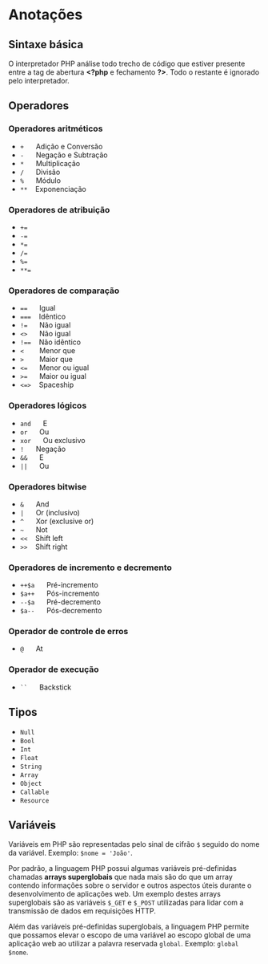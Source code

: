 # Anotações

## Sintaxe básica

O interpretador PHP análise todo trecho de código que estiver presente entre a tag de abertura <strong>\<?php</strong> e fechamento <strong>?></strong>. Todo o restante é ignorado pelo interpretador.

## Operadores

### Operadores aritméticos

- ```+``` <span style="margin-left: 20px;">Adição e Conversão</span>
- ```-``` <span style="margin-left: 20px;">Negação e Subtração</span>
- ```*``` <span style="margin-left: 20px;">Multiplicação</span>
- ```/``` <span style="margin-left: 20px;">Divisão</span>
- ```%``` <span style="margin-left: 20px;">Módulo</span>
- ```**``` <span style="margin-left: 12px;">Exponenciação</span>

### Operadores de atribuição

- ```+=``` 
- ```-=``` 
- ```*=```
- ```/=```
- ```%=```
- ```**=```

### Operadores de comparação

- ```==``` <span style="margin-left: 20px;">Igual</span>
- ```===``` <span style="margin-left: 12px;">Idêntico</span>
- ```!=``` <span style="margin-left: 20px;">Não igual</span>
- ```<>``` <span style="margin-left: 20px;">Não igual</span>
- ```!==``` <span style="margin-left: 12px;">Não idêntico</span>
- ```<``` <span style="margin-left: 27px;">Menor que</span>
- ```>``` <span style="margin-left: 27px;">Maior que</span>
- ```<=``` <span style="margin-left: 20px;">Menor ou igual</span>
- ```>=``` <span style="margin-left: 20px;">Maior ou igual</span>
- ```<=>``` <span style="margin-left: 12px;">Spaceship</span>

### Operadores lógicos

- ```and``` <span style="margin-left: 20px;">E</span>
- ```or``` <span style="margin-left: 20px;">Ou</span>
- ```xor``` <span style="margin-left: 20px;">Ou exclusivo</span>
- ```!``` <span style="margin-left: 20px;">Negação</span>
- ```&&``` <span style="margin-left: 20px;">E</span>
- ```||``` <span style="margin-left: 20px;">Ou</span>

### Operadores bitwise

- ```&``` <span style="margin-left: 20px;">And</span>
- ```|``` <span style="margin-left: 20px;">Or (inclusivo)</span>
- ```^``` <span style="margin-left: 20px;">Xor (exclusive or)</span>
- ```~``` <span style="margin-left: 20px;">Not</span>
- ```<<``` <span style="margin-left: 12px;">Shift left</span>
- ```>>``` <span style="margin-left: 12px;">Shift right</span>

### Operadores de incremento e decremento

- ```++$a``` <span style="margin-left: 20px;">Pré-incremento</span>
- ```$a++``` <span style="margin-left: 20px;">Pós-incremento</span>
- ```--$a``` <span style="margin-left: 20px;">Pré-decremento</span>
- ```$a--``` <span style="margin-left: 20px;">Pós-decremento</span>

### Operador de controle de erros

- ```@``` <span style="margin-left: 20px;">At</span>

### Operador de execução

- ``` `` ``` <span style="margin-left: 20px;">Backstick</span>

## Tipos

- ```Null```
- ```Bool```
- ```Int```
- ```Float```
- ```String```
- ```Array```
- ```Object```
- ```Callable```
- ```Resource```

## Variáveis

Variáveis em PHP são representadas pelo sinal de cifrão ```$``` seguido do nome da variável. Exemplo: ```$nome = 'João'```.

Por padrão, a linguagem PHP possui algumas variáveis pré-definidas chamadas <strong>arrays superglobais</strong> que nada mais são do que um array contendo informações sobre o servidor e outros aspectos úteis durante o desenvolvimento de aplicações web. Um exemplo destes arrays superglobais são as variáveis ```$_GET``` e ```$_POST``` utilizadas para lidar com a transmissão de dados em requisições HTTP.

Além das variáveis pré-definidas superglobais, a linguagem PHP permite que possamos elevar o escopo de uma variável ao escopo global de uma aplicação web ao utilizar a palavra reservada ```global```. Exemplo: ```global $nome```.
